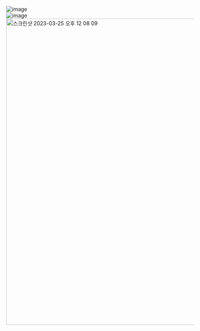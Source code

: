 
![image](https://user-images.githubusercontent.com/92290312/227687996-7922772b-6f54-4806-b2e9-bf5ed2a05ed8.png)  
![image](https://user-images.githubusercontent.com/67637716/227688016-7b7d9761-5770-46a4-b1e2-7c3d3aa03d46.png)  
<img width="823" alt="스크린샷 2023-03-25 오후 12 08 09" src="https://user-images.githubusercontent.com/82895809/227688089-846e3164-c7dc-4aef-934d-c04bf3411cee.png">
